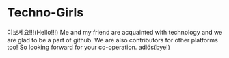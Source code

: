 # Techno-Girls
여보세요!!!(Hello!!!)
Me and my friend are acquainted with technology and we are glad to be a part of github.
We are also contributors for other platforms too!
So looking forward for your co-operation.
adiós(bye!)
